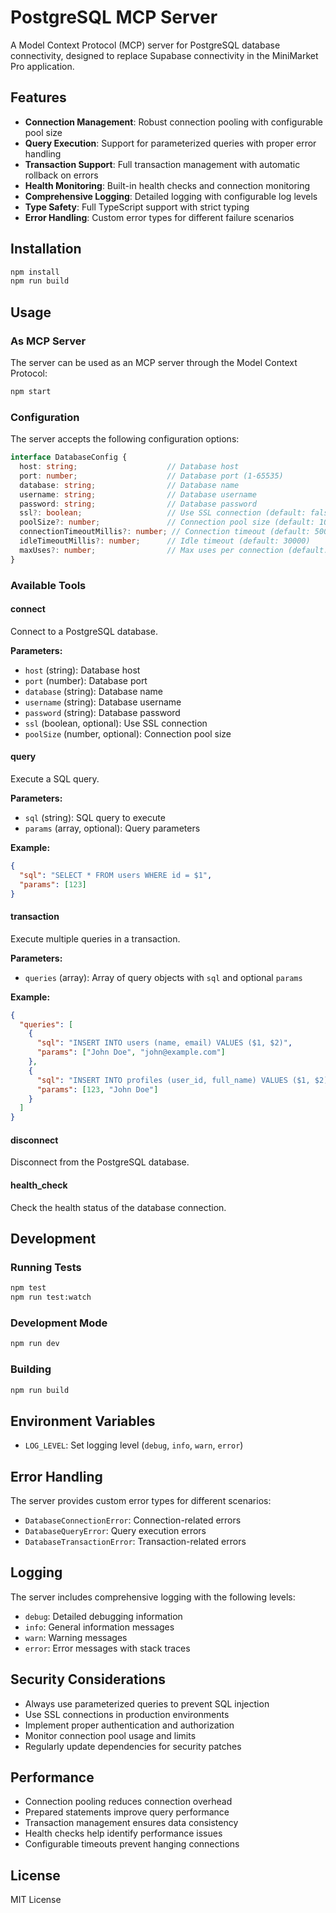 # PostgreSQL MCP Server

A Model Context Protocol (MCP) server for PostgreSQL database connectivity, designed to replace Supabase connectivity in the MiniMarket Pro application.

## Features

- **Connection Management**: Robust connection pooling with configurable pool size
- **Query Execution**: Support for parameterized queries with proper error handling
- **Transaction Support**: Full transaction management with automatic rollback on errors
- **Health Monitoring**: Built-in health checks and connection monitoring
- **Comprehensive Logging**: Detailed logging with configurable log levels
- **Type Safety**: Full TypeScript support with strict typing
- **Error Handling**: Custom error types for different failure scenarios

## Installation

```bash
npm install
npm run build
```

## Usage

### As MCP Server

The server can be used as an MCP server through the Model Context Protocol:

```bash
npm start
```

### Configuration

The server accepts the following configuration options:

```typescript
interface DatabaseConfig {
  host: string;                    // Database host
  port: number;                    // Database port (1-65535)
  database: string;                // Database name
  username: string;                // Database username
  password: string;                // Database password
  ssl?: boolean;                   // Use SSL connection (default: false)
  poolSize?: number;               // Connection pool size (default: 10)
  connectionTimeoutMillis?: number; // Connection timeout (default: 5000)
  idleTimeoutMillis?: number;      // Idle timeout (default: 30000)
  maxUses?: number;                // Max uses per connection (default: 7500)
}
```

### Available Tools

#### connect
Connect to a PostgreSQL database.

**Parameters:**
- `host` (string): Database host
- `port` (number): Database port
- `database` (string): Database name
- `username` (string): Database username
- `password` (string): Database password
- `ssl` (boolean, optional): Use SSL connection
- `poolSize` (number, optional): Connection pool size

#### query
Execute a SQL query.

**Parameters:**
- `sql` (string): SQL query to execute
- `params` (array, optional): Query parameters

**Example:**
```json
{
  "sql": "SELECT * FROM users WHERE id = $1",
  "params": [123]
}
```

#### transaction
Execute multiple queries in a transaction.

**Parameters:**
- `queries` (array): Array of query objects with `sql` and optional `params`

**Example:**
```json
{
  "queries": [
    {
      "sql": "INSERT INTO users (name, email) VALUES ($1, $2)",
      "params": ["John Doe", "john@example.com"]
    },
    {
      "sql": "INSERT INTO profiles (user_id, full_name) VALUES ($1, $2)",
      "params": [123, "John Doe"]
    }
  ]
}
```

#### disconnect
Disconnect from the PostgreSQL database.

#### health_check
Check the health status of the database connection.

## Development

### Running Tests

```bash
npm test
npm run test:watch
```

### Development Mode

```bash
npm run dev
```

### Building

```bash
npm run build
```

## Environment Variables

- `LOG_LEVEL`: Set logging level (`debug`, `info`, `warn`, `error`)

## Error Handling

The server provides custom error types for different scenarios:

- `DatabaseConnectionError`: Connection-related errors
- `DatabaseQueryError`: Query execution errors
- `DatabaseTransactionError`: Transaction-related errors

## Logging

The server includes comprehensive logging with the following levels:

- `debug`: Detailed debugging information
- `info`: General information messages
- `warn`: Warning messages
- `error`: Error messages with stack traces

## Security Considerations

- Always use parameterized queries to prevent SQL injection
- Use SSL connections in production environments
- Implement proper authentication and authorization
- Monitor connection pool usage and limits
- Regularly update dependencies for security patches

## Performance

- Connection pooling reduces connection overhead
- Prepared statements improve query performance
- Transaction management ensures data consistency
- Health checks help identify performance issues
- Configurable timeouts prevent hanging connections

## License

MIT License